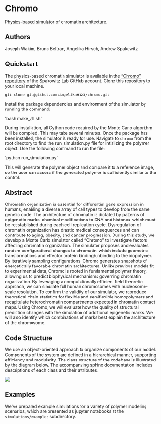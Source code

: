 # Chromo

Physics-based simulator of chromatin architecture.

## Authors
Joseph Wakim, Bruno Beltran, Angelika Hirsch, Andrew Spakowitz

## Quickstart

The physics-based chromatin simulator is available in the [“Chromo” repository](https://github.com/AngelikaH123/chromo) of the Spakowitz Lab GitHub account. Clone this repository to your local machine.

`git clone git@github.com:AngelikaH123/chromo.git`

Install the package dependencies and environment of the simulator by running the command:

'bash make_all.sh'

During installation, all Cython code required by the Monte Carlo algorithm will be compiled. This may take several
minutes. Once the package has been installed, the simulator is ready for use. Navigate to `chromo` from the root directory to find the run_simulation.py file for intializing the polymer object. Use the following command to run the file:

'python run_simulation.py'

This will generate the polymer object and compare it to a reference image, so the user can assess if the generated polymer is sufficiently similar to the control. 


## Abstract
Chromatin organization is essential for differential gene expression in humans, enabling a diverse array of cell types to develop from the same genetic code. The architecture of chromatin is dictated by patterns of epigenetic marks–chemical modifications to DNA and histones–which must be reestablished during each cell replication cycle. Dysregulation of chromatin organization has drastic medical consequences and can contribute to aging, obesity, and cancer progression. During this study, we develop a Monte Carlo simulator called “Chromo” to investigate factors affecting chromatin organization. The simulator proposes and evaluates random configurational changes to chromatin, which include geometric transformations and effector protein binding/unbinding to the biopolymer. By iteratively sampling configurations, Chromo generates snapshots of energetically favorable chromatin architectures. Unlike previous models fit to experimental data, Chromo is rooted in fundamental polymer theory, allowing us to predict biophysical mechanisms governing chromatin organization. By leveraging a computationally efficient field theoretic approach, we can simulate full human chromosomes with nucleosome-scale resolution. To confirm the validity of our simulator, we reproduce theoretical chain statistics for flexible and semiflexible homopolymers and recapitulate heterochromatin compartments expected in chromatin contact maps. Using Chromo, we will evaluate how the quality of structural prediction changes with the simulation of additional epigenetic marks. We will also identify which combinations of marks best explain the architecture of the chromosome.

## Code Structure

We use an object-oriented approach to organize components of our model. Components of the system are defined in a hierarchical manner, supporting efficiency and modularity. The class structure of the codebase is illustrated by the diagram below. The accompanying sphinx documentation includes descriptions of each class and their attributes.

<img src="docs/source/figures/chromo_UML.png">

## Examples
We've prepared example simulations for a variety of polymer modeling scenarios, which are presented as jupyter notebooks at the `simulations/examples` subdirectory.
